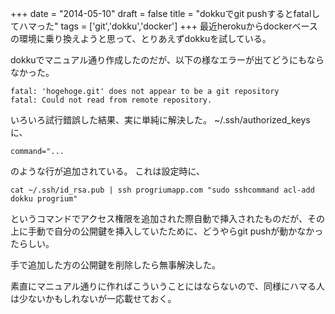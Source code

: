 
+++
date = "2014-05-10"
draft = false
title = "dokkuでgit pushするとfatalしてハマった"
tags  = ['git','dokku','docker']
+++
最近herokuからdockerベースの環境に乗り換えようと思って、とりあえずdokkuを試している。

dokkuでマニュアル通り作成したのだが、以下の様なエラーが出てどうにもならなかった。

```
fatal: 'hogehoge.git' does not appear to be a git repository
fatal: Could not read from remote repository.
```

いろいろ試行錯誤した結果、実に単純に解決した。
~/.ssh/authorized_keys に、
```
command="...
```
のような行が追加されている。
これは設定時に、
```
cat ~/.ssh/id_rsa.pub | ssh progriumapp.com "sudo sshcommand acl-add dokku progrium"
```
というコマンドでアクセス権限を追加された際自動で挿入されたものだが、その上に手動で自分の公開鍵を挿入していたために、どうやらgit pushが動かなかったらしい。

手で追加した方の公開鍵を削除したら無事解決した。

素直にマニュアル通りに作ればこういうことにはならないので、同様にハマる人は少ないかもしれないが一応載せておく。
	
